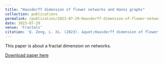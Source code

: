 ```yaml
---
title: "Hausdorff dimension of flower networks and Hanoi graphs"
collection: publications
permalink: /publication/2023-07-29-Hausdorff-dimension-of-flower-networks-and-Hanoi-graphs
date: 2023-07-29
venue: 'Fractals'
citation: 'Q. Zeng, L. Xi. (2023). &quot;Hausdorff dimension of flower networks and Hanoi graphs.&quot; <i>Fractals</i>. 31(7) 2350064.'
---
```

This paper is about a fractal dimension on networks.

[Download paper here](http://academicpages.github.io/files/230729.pdf)


